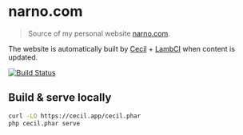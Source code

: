 # narno.com

> Source of my personal website [narno.com](https://narno.com).

The website is automatically built by [Cecil](https://cecil.app) + [LambCI](https://github.com/lambci/lambci) when content is updated.

[![Build Status](https://lambci-buildresults-1fyik553m8yr7.s3.amazonaws.com/gh/Narno/narno.com/branches/master/541046a368997bab6936bf75ed218da1.svg)](https://lambci-buildresults-1fyik553m8yr7.s3.amazonaws.com/gh/Narno/narno.com/branches/master/2c130a2130df9eb5ca0b326d3dfa8f11.html)

## Build & serve locally

```bash
curl -LO https://cecil.app/cecil.phar
php cecil.phar serve
```

